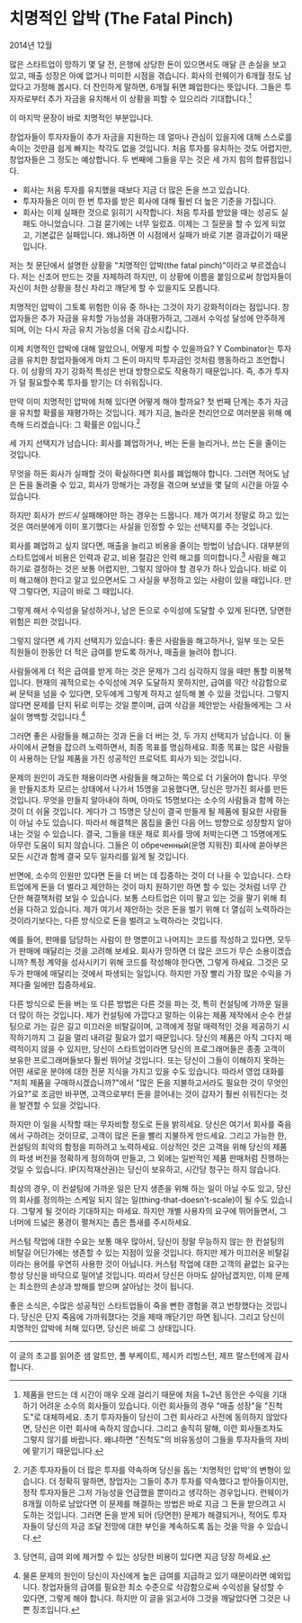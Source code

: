 # 치명적인 압박 (The Fatal Pinch)

2014년 12월

많은 스타트업이 망하기 몇 달 전, 은행에 상당한 돈이 있으면서도 매달 큰 손실을 보고 있고, 매출 성장은 아예 없거나 미미한 시점을 겪습니다. 회사의 런웨이가 6개월 정도 남았다고 가정해 봅시다. 더 잔인하게 말하면, 6개월 뒤면 폐업한다는 뜻입니다. 그들은 투자자로부터 추가 자금을 유치해서 이 상황을 피할 수 있으리라 기대합니다.[^1]

이 마지막 문장이 바로 치명적인 부분입니다.

창업자들이 투자자들이 추가 자금을 지원하는 데 얼마나 관심이 있을지에 대해 스스로를 속이는 것만큼 쉽게 빠지는 착각도 없을 것입니다. 처음 투자를 유치하는 것도 어렵지만, 창업자들은 그 정도는 예상합니다. 두 번째에 그들을 무는 것은 세 가지 힘의 합류점입니다.

*   회사는 처음 투자를 유치했을 때보다 지금 더 많은 돈을 쓰고 있습니다.
*   투자자들은 이미 한 번 투자를 받은 회사에 대해 훨씬 더 높은 기준을 가집니다.
*   회사는 이제 실패한 것으로 읽히기 시작합니다. 처음 투자를 받았을 때는 성공도 실패도 아니었습니다. 그걸 묻기에는 너무 일렀죠. 이제는 그 질문을 할 수 있게 되었고, 기본값은 실패입니다. 왜냐하면 이 시점에서 실패가 바로 기본 결과값이기 때문입니다.

저는 첫 문단에서 설명한 상황을 "치명적인 압박(the fatal pinch)"이라고 부르겠습니다. 저는 신조어 만드는 것을 자제하려 하지만, 이 상황에 이름을 붙임으로써 창업자들이 자신이 처한 상황을 정신 차리고 깨닫게 할 수 있을지도 모릅니다.

치명적인 압박이 그토록 위험한 이유 중 하나는 그것이 자기 강화적이라는 점입니다. 창업자들은 추가 자금을 유치할 가능성을 과대평가하고, 그래서 수익성 달성에 안주하게 되며, 이는 다시 자금 유치 가능성을 더욱 감소시킵니다.

이제 치명적인 압박에 대해 알았으니, 어떻게 피할 수 있을까요? Y Combinator는 투자금을 유치한 창업자들에게 마치 그 돈이 마지막 투자금인 것처럼 행동하라고 조언합니다. 이 상황의 자기 강화적 특성은 반대 방향으로도 작용하기 때문입니다. 즉, 추가 투자가 덜 필요할수록 투자를 받기는 더 쉬워집니다.

만약 이미 치명적인 압박에 처해 있다면 어떻게 해야 할까요? 첫 번째 단계는 추가 자금을 유치할 확률을 재평가하는 것입니다. 제가 지금, 놀라운 천리안으로 여러분을 위해 예측해 드리겠습니다: 그 확률은 0입니다.[^2]

세 가지 선택지가 남습니다: 회사를 폐업하거나, 버는 돈을 늘리거나, 쓰는 돈을 줄이는 것입니다.

무엇을 하든 회사가 실패할 것이 확실하다면 회사를 폐업해야 합니다. 그러면 적어도 남은 돈을 돌려줄 수 있고, 회사가 망해가는 과정을 겪으며 보냈을 몇 달의 시간을 아낄 수 있습니다.

하지만 회사가 *반드시* 실패해야만 하는 경우는 드뭅니다. 제가 여기서 정말로 하고 있는 것은 여러분에게 이미 포기했다는 사실을 인정할 수 있는 선택지를 주는 것입니다.

회사를 폐업하고 싶지 않다면, 매출을 늘리고 비용을 줄이는 방법이 남습니다. 대부분의 스타트업에서 비용은 인력과 같고, 비용 절감은 인력 해고를 의미합니다.[^3] 사람을 해고하기로 결정하는 것은 보통 어렵지만, 그렇지 않아야 할 경우가 하나 있습니다. 바로 이미 해고해야 한다고 알고 있으면서도 그 사실을 부정하고 있는 사람이 있을 때입니다. 만약 그렇다면, 지금이 바로 그 때입니다.

그렇게 해서 수익성을 달성하거나, 남은 돈으로 수익성에 도달할 수 있게 된다면, 당면한 위험은 피한 것입니다.

그렇지 않다면 세 가지 선택지가 있습니다: 좋은 사람들을 해고하거나, 일부 또는 모든 직원들이 한동안 더 적은 급여를 받도록 하거나, 매출을 늘려야 합니다.

사람들에게 더 적은 급여를 받게 하는 것은 문제가 그리 심각하지 않을 때만 통할 미봉책입니다. 현재의 궤적으로는 수익성에 겨우 도달하지 못하지만, 급여를 약간 삭감함으로써 문턱을 넘을 수 있다면, 모두에게 그렇게 하자고 설득해 볼 수 있을 것입니다. 그렇지 않다면 문제를 단지 뒤로 미루는 것일 뿐이며, 급여 삭감을 제안받는 사람들에게는 그 사실이 명백할 것입니다.[^4]

그러면 좋은 사람들을 해고하는 것과 돈을 더 버는 것, 두 가지 선택지가 남습니다. 이 둘 사이에서 균형을 잡으려 노력하면서, 최종 목표를 명심하세요. 최종 목표는 많은 사람들이 사용하는 단일 제품을 가진 성공적인 프로덕트 회사가 되는 것입니다.

문제의 원인이 과도한 채용이라면 사람들을 해고하는 쪽으로 더 기울어야 합니다. 무엇을 만들지조차 모르는 상태에서 나가서 15명을 고용했다면, 당신은 망가진 회사를 만든 것입니다. 무엇을 만들지 알아내야 하며, 아마도 15명보다는 소수의 사람들과 함께 하는 것이 더 쉬울 것입니다. 게다가 그 15명은 당신이 결국 만들게 될 제품에 필요한 사람들이 아닐 수도 있습니다. 따라서 해결책은 몸집을 줄인 다음 어느 방향으로 성장할지 알아내는 것일 수 있습니다. 결국, 그들을 태운 채로 회사를 땅에 처박는다면 그 15명에게도 아무런 도움이 되지 않습니다. 그들은 이 обреченный(운명 지워진) 회사에 쏟아부은 모든 시간과 함께 결국 모두 일자리를 잃게 될 것입니다.

반면에, 소수의 인원만 있다면 돈을 더 버는 데 집중하는 것이 더 나을 수 있습니다. 스타트업에게 돈을 더 벌라고 제안하는 것이 마치 원하기만 하면 할 수 있는 것처럼 너무 간단한 해결책처럼 보일 수 있습니다. 보통 스타트업은 이미 팔고 있는 것을 팔기 위해 최선을 다하고 있습니다. 제가 여기서 제안하는 것은 돈을 벌기 위해 더 열심히 노력하라는 것이라기보다는, 다른 방식으로 돈을 벌려고 노력하라는 것입니다.

예를 들어, 판매를 담당하는 사람이 한 명뿐이고 나머지는 코드를 작성하고 있다면, 모두가 판매에 매달리는 것을 고려해 보세요. 회사가 망하면 더 많은 코드가 무슨 소용이겠습니까? 특정 계약을 성사시키기 위해 코드를 작성해야 한다면, 그렇게 하세요. 그것은 모두가 판매에 매달리는 것에서 파생되는 일입니다. 하지만 가장 빨리 가장 많은 수익을 가져다줄 일에만 집중하세요.

다른 방식으로 돈을 버는 또 다른 방법은 다른 것을 파는 것, 특히 컨설팅에 가까운 일을 더 많이 하는 것입니다. 제가 컨설팅에 가깝다고 말하는 이유는 제품 제작에서 순수 컨설팅으로 가는 길은 길고 미끄러운 비탈길이며, 고객에게 정말 매력적인 것을 제공하기 시작하기까지 그 길을 멀리 내려갈 필요가 없기 때문입니다. 당신의 제품은 아직 그다지 매력적이지 않을 수 있지만, 당신이 스타트업이라면 당신의 프로그래머들은 종종 고객이 보유한 프로그래머들보다 훨씬 뛰어날 것입니다. 또는 당신이 그들이 이해하지 못하는 어떤 새로운 분야에 대한 전문 지식을 가지고 있을 수도 있습니다. 따라서 영업 대화를 "저희 제품을 구매하시겠습니까?"에서 "많은 돈을 지불하고서라도 필요한 것이 무엇인가요?"로 조금만 바꾸면, 고객으로부터 돈을 끌어내는 것이 갑자기 훨씬 쉬워진다는 것을 발견할 수 있을 것입니다.

하지만 이 일을 시작할 때는 무자비할 정도로 돈을 밝히세요. 당신은 여기서 회사를 죽음에서 구하려는 것이므로, 고객이 많은 돈을 빨리 지불하게 만드세요. 그리고 가능한 한, 컨설팅의 최악의 함정을 피하려고 노력하세요. 이상적인 것은 고객을 위해 당신의 제품의 파생 버전을 정확하게 정의하여 만들고, 그 외에는 일반적인 제품 판매처럼 진행하는 것일 수 있습니다. IP(지적재산권)는 당신이 보유하고, 시간당 청구는 하지 않습니다.

최상의 경우, 이 컨설팅에 가까운 일은 단지 생존을 위해 하는 일이 아닐 수도 있고, 당신의 회사를 정의하는 스케일 되지 않는 일(thing-that-doesn't-scale)이 될 수도 있습니다. 그렇게 될 것이라 기대하지는 마세요. 하지만 개별 사용자의 요구에 뛰어들면서, 그 너머에 드넓은 풍경이 펼쳐지는 좁은 틈새를 주시하세요.

커스텀 작업에 대한 수요는 보통 매우 많아서, 당신이 정말 무능하지 않는 한 컨설팅의 비탈길 어딘가에는 생존할 수 있는 지점이 있을 것입니다. 하지만 제가 미끄러운 비탈길이라는 용어를 우연히 사용한 것이 아닙니다. 커스텀 작업에 대한 고객의 끝없는 요구는 항상 당신을 바닥으로 밀어낼 것입니다. 따라서 당신은 아마도 살아남겠지만, 이제 문제는 최소한의 손상과 방해를 받으며 살아남는 것이 됩니다.

좋은 소식은, 수많은 성공적인 스타트업들이 죽을 뻔한 경험을 겪고 번창했다는 것입니다. 당신은 단지 죽음에 가까워졌다는 것을 제때 깨닫기만 하면 됩니다. 그리고 당신이 치명적인 압박에 처해 있다면, 당신은 바로 그 상태입니다.

---
이 글의 초고를 읽어준 샘 알트만, 폴 부케이트, 제시카 리빙스턴, 제프 랄스턴에게 감사합니다.

[^1]: 제품을 만드는 데 시간이 매우 오래 걸리기 때문에 처음 1~2년 동안은 수익을 기대하기 어려운 소수의 회사들이 있습니다. 이런 회사들의 경우 "매출 성장"을 "진척도"로 대체하세요. 초기 투자자들이 당신이 그런 회사라고 사전에 동의하지 않았다면, 당신은 이런 회사에 속하지 않습니다. 그리고 솔직히 말해, 이런 회사들조차도 그렇지 않기를 바랍니다. 왜냐하면 "진척도"의 비유동성이 그들을 투자자들의 자비에 맡기기 때문입니다.
[^2]: 기존 투자자들이 더 많은 투자를 약속하며 당신을 돕는 '치명적인 압박'의 변형이 있습니다. 더 정확히 말하면, 창업자는 그들이 추가 투자를 약속했다고 받아들이지만, 정작 투자자들은 그저 가능성을 언급했을 뿐이라고 생각하는 경우입니다. 런웨이가 8개월 이하로 남았다면 이 문제를 해결하는 방법은 바로 지금 그 돈을 받으려고 시도하는 것입니다. 그러면 돈을 받게 되어 (당면한) 문제가 해결되거나, 적어도 투자자들이 당신의 자금 조달 전망에 대한 부인을 계속하도록 돕는 것을 막을 수 있습니다.
[^3]: 당연히, 급여 외에 제거할 수 있는 상당한 비용이 있다면 지금 당장 하세요.
[^4]: 물론 문제의 원인이 당신이 자신에게 높은 급여를 지급하고 있기 때문이라면 예외입니다. 창업자들의 급여를 필요한 최소 수준으로 삭감함으로써 수익성을 달성할 수 있다면, 그렇게 해야 합니다. 하지만 이 글을 읽고서야 그것을 깨달았다면 그것은 나쁜 징조입니다.